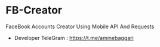 # FB-Creator
FaceBook Accounts Creator Using Mobile API And Requests
- Developer TeleGram  : https://t.me/aminebaggari
